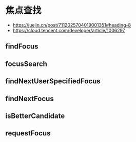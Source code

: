 # 焦点查找
- https://juejin.cn/post/7112025704019001351#heading-8
- https://cloud.tencent.com/developer/article/1006297

## findFocus

## focusSearch

## findNextUserSpecifiedFocus

## findNextFocus

## isBetterCandidate

## requestFocus
